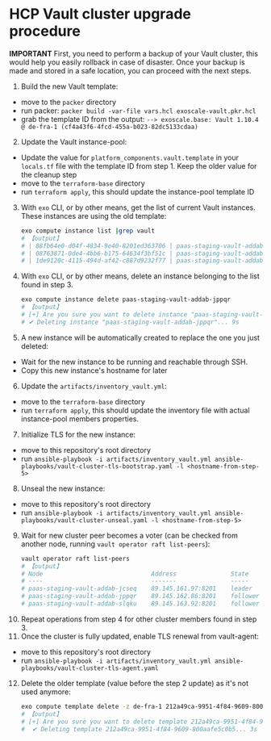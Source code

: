 # HCP Vault cluster upgrade procedure

**IMPORTANT** First, you need to perform a backup of your Vault cluster, this would help you easily rollback in case of disaster.
Once your backup is made and stored in a safe location, you can proceed with the next steps.

1. Build the new Vault template:
  - move to the `packer` directory
  - run packer: `packer build -var-file vars.hcl exoscale-vault.pkr.hcl`
  - grab the template ID from the output: `--> exoscale.base: Vault 1.10.4 @ de-fra-1 (cf4a43f6-4fcd-455a-b023-82dc5133cdaa)`
2. Update the Vault instance-pool:
  - Update the value for `platform_components.vault.template` in your `locals.tf` file with the template ID from step 1. Keep the older
  value for the cleanup step
  - move to the `terraform-base` directory
  - run `terraform apply`, this should update the instance-pool template ID
3. With `exo` CLI, or by other means, get the list of current Vault instances. These instances are using the old template:
    ```bash  
    exo compute instance list |grep vault
    # 【output】
    # | 88fb64e0-d04f-4834-9e40-8201ed363706 | paas-staging-vault-addab-jppqr            | de-fra-1 | standard.tiny  | 89.145.162.86   | running |
    # | 08763871-0de4-4bb6-b175-64634f3bf51c | paas-staging-vault-addab-ndksc            | de-fra-1 | standard.tiny  | 194.182.169.86  | running |
    # | 1de9120c-4115-494d-af42-c887d9232f77 | paas-staging-vault-addab-slqku            | de-fra-1 | standard.tiny  | 89.145.163.92   | running |
    ```
4. With `exo` CLI, or by other means, delete an instance belonging to the list found in step 3.
    ```bash
    exo compute instance delete paas-staging-vault-addab-jppqr
    # 【output】
    # [+] Are you sure you want to delete instance "paas-staging-vault-addab-jppqr"? [yN]: y
    # ✔ Deleting instance "paas-staging-vault-addab-jppqr"... 9s
    ```
5. A new instance will be automatically created to replace the one you just deleted:
  - Wait for the new instance to be running and reachable through SSH.
  - Copy this new instance's hostname for later
6. Update the `artifacts/inventory_vault.yml`:
  - move to the `terraform-base` directory
  - run `terraform apply`, this should update the inventory file with actual instance-pool members properties.
7. Initialize TLS for the new instance:
  - move to this repository's root directory
  - run `ansible-playbook -i artifacts/inventory_vault.yml ansible-playbooks/vault-cluster-tls-bootstrap.yaml -l <hostname-from-step-5>`
8. Unseal the new instance:
  - move to this repository's root directory
  - run `ansible-playbook -i artifacts/inventory_vault.yml ansible-playbooks/vault-cluster-unseal.yaml -l <hostname-from-step-5>`
9. Wait for new cluster peer becomes a voter (can be checked from another node, running `vault operator raft list-peers`):
    ```bash
    vault operator raft list-peers
    # 【output】
    # Node                              Address               State       Voter
    # ----                              -------               -----       -----
    # paas-staging-vault-addab-jcseq    89.145.161.97:8201    leader      true
    # paas-staging-vault-addab-jppqr    89.145.162.86:8201    follower    true
    # paas-staging-vault-addab-slqku    89.145.163.92:8201    follower    true
    ```
10. Repeat operations from step 4 for other cluster members found in step 3.
11. Once the cluster is fully updated, enable TLS renewal from vault-agent:
  - move to this repository's root directory
  - run `ansible-playbook -i artifacts/inventory_vault.yml ansible-playbooks/vault-cluster-tls-agent.yaml`
12. Delete the older template (value before the step 2 update) as it's not used anymore:
    ```bash
    exo compute template delete -z de-fra-1 212a49ca-9951-4f84-9609-800aafe5c0b5
    # 【output】
    # [+] Are you sure you want to delete template 212a49ca-9951-4f84-9609-800aafe5c0b5 ("Kubernetes 1.24.1 control plane")? [yN]: y
    #  ✔ Deleting template 212a49ca-9951-4f84-9609-800aafe5c0b5... 3s
    ```
